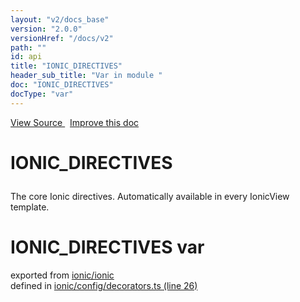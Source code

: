 ```yaml
---
layout: "v2/docs_base"
version: "2.0.0"
versionHref: "/docs/v2"
path: ""
id: api
title: "IONIC_DIRECTIVES"
header_sub_title: "Var in module "
doc: "IONIC_DIRECTIVES"
docType: "var"
---
```



<div class="improve-docs">
  <a href='http://github.com/driftyco/ionic2/tree/master/ionic/config/decorators.ts#L25'>
    View Source
  </a>
  &nbsp;
  <a href='http://github.com/driftyco/ionic2/edit/master/ionic/config/decorators.ts#L25'>
    Improve this doc
  </a>
</div>




<h1 class="api-title">

  IONIC_DIRECTIVES



</h1>





<p>The core Ionic directives.  Automatically available in every IonicView
template.</p>


<h1 class="class export">IONIC_DIRECTIVES <span class="type">var</span></h1>
<p class="module">exported from <a href='undefined'>ionic/ionic</a><br/>
defined in <a href="https://github.com/driftyco/ionic2/tree/master/ionic/config/decorators.ts#L26-L91">ionic/config/decorators.ts (line 26)</a>
</p>

